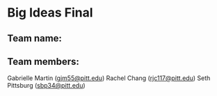 # Big Ideas Final
## Team name:

## Team members:
Gabrielle Martin (gjm55@pitt.edu)
Rachel Chang (rjc117@pitt.edu)
Seth Pittsburg (sbp34@pitt.edu)
